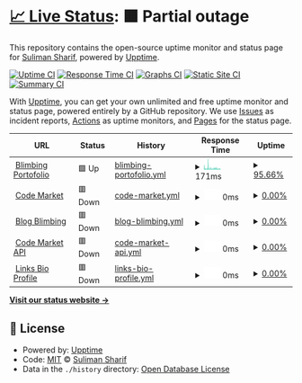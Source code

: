# [📈 Live Status](https://bacteriadb.com): <!--live status--> **🟧 Partial outage**

This repository contains the open-source uptime monitor and status page for [Suliman Sharif](https://www.sulstice.dev/), powered by [Upptime](https://github.com/upptime/upptime).

[![Uptime CI](https://github.com/Sulstice/Uptime-Bacteria/workflows/Uptime%20CI/badge.svg)](https://github.com/Sulstice/Uptime-Bacteria/actions?query=workflow%3A%22Uptime+CI%22)
[![Response Time CI](https://github.com/Sulstice/Uptime-Bacteria/workflows/Response%20Time%20CI/badge.svg)](https://github.com/Sulstice/Uptime-Bacteria/actions?query=workflow%3A%22Response+Time+CI%22)
[![Graphs CI](https://github.com/Sulstice/Uptime-Bacteria/workflows/Graphs%20CI/badge.svg)](https://github.com/Sulstice/Uptime-Bacteria/actions?query=workflow%3A%22Graphs+CI%22)
[![Static Site CI](https://github.com/Sulstice/Uptime-Bacteria/workflows/Static%20Site%20CI/badge.svg)](https://github.com/Sulstice/Uptime-Bacteria/actions?query=workflow%3A%22Static+Site+CI%22)
[![Summary CI](https://github.com/Sulstice/Uptime-Bacteria/workflows/Summary%20CI/badge.svg)](https://github.com/Sulstice/Uptime-Bacteria/actions?query=workflow%3A%22Summary+CI%22)

With [Upptime](https://upptime.js.org), you can get your own unlimited and free uptime monitor and status page, powered entirely by a GitHub repository. We use [Issues](https://github.com/Sulstice/Uptime-Bacteria/issues) as incident reports, [Actions](https://github.com/Sulstice/Uptime-Bacteria/actions) as uptime monitors, and [Pages](https://bacteriadb.com) for the status page.

<!--start: status pages-->
<!-- This summary is generated by Upptime (https://github.com/upptime/upptime) -->
<!-- Do not edit this manually, your changes will be overwritten -->
<!-- prettier-ignore -->
| URL | Status | History | Response Time | Uptime |
| --- | ------ | ------- | ------------- | ------ |
| <img alt="" src="https://icons.duckduckgo.com/ip3/blimbing.xyz.ico" height="13"> [Blimbing Portofolio](https://blimbing.xyz) | 🟩 Up | [blimbing-portofolio.yml](https://github.com/FahmiBahtiar/status-server/commits/HEAD/history/blimbing-portofolio.yml) | <details><summary><img alt="Response time graph" src="./graphs/blimbing-portofolio/response-time-week.png" height="20"> 171ms</summary><br><a href="https://status.blimbing.xyz/history/blimbing-portofolio"><img alt="Response time 512" src="https://img.shields.io/endpoint?url=https%3A%2F%2Fraw.githubusercontent.com%2FFahmiBahtiar%2Fstatus-server%2FHEAD%2Fapi%2Fblimbing-portofolio%2Fresponse-time.json"></a><br><a href="https://status.blimbing.xyz/history/blimbing-portofolio"><img alt="24-hour response time 106" src="https://img.shields.io/endpoint?url=https%3A%2F%2Fraw.githubusercontent.com%2FFahmiBahtiar%2Fstatus-server%2FHEAD%2Fapi%2Fblimbing-portofolio%2Fresponse-time-day.json"></a><br><a href="https://status.blimbing.xyz/history/blimbing-portofolio"><img alt="7-day response time 171" src="https://img.shields.io/endpoint?url=https%3A%2F%2Fraw.githubusercontent.com%2FFahmiBahtiar%2Fstatus-server%2FHEAD%2Fapi%2Fblimbing-portofolio%2Fresponse-time-week.json"></a><br><a href="https://status.blimbing.xyz/history/blimbing-portofolio"><img alt="30-day response time 329" src="https://img.shields.io/endpoint?url=https%3A%2F%2Fraw.githubusercontent.com%2FFahmiBahtiar%2Fstatus-server%2FHEAD%2Fapi%2Fblimbing-portofolio%2Fresponse-time-month.json"></a><br><a href="https://status.blimbing.xyz/history/blimbing-portofolio"><img alt="1-year response time 512" src="https://img.shields.io/endpoint?url=https%3A%2F%2Fraw.githubusercontent.com%2FFahmiBahtiar%2Fstatus-server%2FHEAD%2Fapi%2Fblimbing-portofolio%2Fresponse-time-year.json"></a></details> | <details><summary><a href="https://status.blimbing.xyz/history/blimbing-portofolio">95.66%</a></summary><a href="https://status.blimbing.xyz/history/blimbing-portofolio"><img alt="All-time uptime 62.69%" src="https://img.shields.io/endpoint?url=https%3A%2F%2Fraw.githubusercontent.com%2FFahmiBahtiar%2Fstatus-server%2FHEAD%2Fapi%2Fblimbing-portofolio%2Fuptime.json"></a><br><a href="https://status.blimbing.xyz/history/blimbing-portofolio"><img alt="24-hour uptime 86.84%" src="https://img.shields.io/endpoint?url=https%3A%2F%2Fraw.githubusercontent.com%2FFahmiBahtiar%2Fstatus-server%2FHEAD%2Fapi%2Fblimbing-portofolio%2Fuptime-day.json"></a><br><a href="https://status.blimbing.xyz/history/blimbing-portofolio"><img alt="7-day uptime 95.66%" src="https://img.shields.io/endpoint?url=https%3A%2F%2Fraw.githubusercontent.com%2FFahmiBahtiar%2Fstatus-server%2FHEAD%2Fapi%2Fblimbing-portofolio%2Fuptime-week.json"></a><br><a href="https://status.blimbing.xyz/history/blimbing-portofolio"><img alt="30-day uptime 96.41%" src="https://img.shields.io/endpoint?url=https%3A%2F%2Fraw.githubusercontent.com%2FFahmiBahtiar%2Fstatus-server%2FHEAD%2Fapi%2Fblimbing-portofolio%2Fuptime-month.json"></a><br><a href="https://status.blimbing.xyz/history/blimbing-portofolio"><img alt="1-year uptime 62.69%" src="https://img.shields.io/endpoint?url=https%3A%2F%2Fraw.githubusercontent.com%2FFahmiBahtiar%2Fstatus-server%2FHEAD%2Fapi%2Fblimbing-portofolio%2Fuptime-year.json"></a></details>
| <img alt="" src="https://icons.duckduckgo.com/ip3/codemarket.blimbing.xyz.ico" height="13"> [Code Market](https://codemarket.blimbing.xyz) | 🟥 Down | [code-market.yml](https://github.com/FahmiBahtiar/status-server/commits/HEAD/history/code-market.yml) | <details><summary><img alt="Response time graph" src="./graphs/code-market/response-time-week.png" height="20"> 0ms</summary><br><a href="https://status.blimbing.xyz/history/code-market"><img alt="Response time 1455" src="https://img.shields.io/endpoint?url=https%3A%2F%2Fraw.githubusercontent.com%2FFahmiBahtiar%2Fstatus-server%2FHEAD%2Fapi%2Fcode-market%2Fresponse-time.json"></a><br><a href="https://status.blimbing.xyz/history/code-market"><img alt="24-hour response time 0" src="https://img.shields.io/endpoint?url=https%3A%2F%2Fraw.githubusercontent.com%2FFahmiBahtiar%2Fstatus-server%2FHEAD%2Fapi%2Fcode-market%2Fresponse-time-day.json"></a><br><a href="https://status.blimbing.xyz/history/code-market"><img alt="7-day response time 0" src="https://img.shields.io/endpoint?url=https%3A%2F%2Fraw.githubusercontent.com%2FFahmiBahtiar%2Fstatus-server%2FHEAD%2Fapi%2Fcode-market%2Fresponse-time-week.json"></a><br><a href="https://status.blimbing.xyz/history/code-market"><img alt="30-day response time 0" src="https://img.shields.io/endpoint?url=https%3A%2F%2Fraw.githubusercontent.com%2FFahmiBahtiar%2Fstatus-server%2FHEAD%2Fapi%2Fcode-market%2Fresponse-time-month.json"></a><br><a href="https://status.blimbing.xyz/history/code-market"><img alt="1-year response time 1455" src="https://img.shields.io/endpoint?url=https%3A%2F%2Fraw.githubusercontent.com%2FFahmiBahtiar%2Fstatus-server%2FHEAD%2Fapi%2Fcode-market%2Fresponse-time-year.json"></a></details> | <details><summary><a href="https://status.blimbing.xyz/history/code-market">0.00%</a></summary><a href="https://status.blimbing.xyz/history/code-market"><img alt="All-time uptime 42.22%" src="https://img.shields.io/endpoint?url=https%3A%2F%2Fraw.githubusercontent.com%2FFahmiBahtiar%2Fstatus-server%2FHEAD%2Fapi%2Fcode-market%2Fuptime.json"></a><br><a href="https://status.blimbing.xyz/history/code-market"><img alt="24-hour uptime 0.00%" src="https://img.shields.io/endpoint?url=https%3A%2F%2Fraw.githubusercontent.com%2FFahmiBahtiar%2Fstatus-server%2FHEAD%2Fapi%2Fcode-market%2Fuptime-day.json"></a><br><a href="https://status.blimbing.xyz/history/code-market"><img alt="7-day uptime 0.00%" src="https://img.shields.io/endpoint?url=https%3A%2F%2Fraw.githubusercontent.com%2FFahmiBahtiar%2Fstatus-server%2FHEAD%2Fapi%2Fcode-market%2Fuptime-week.json"></a><br><a href="https://status.blimbing.xyz/history/code-market"><img alt="30-day uptime 0.00%" src="https://img.shields.io/endpoint?url=https%3A%2F%2Fraw.githubusercontent.com%2FFahmiBahtiar%2Fstatus-server%2FHEAD%2Fapi%2Fcode-market%2Fuptime-month.json"></a><br><a href="https://status.blimbing.xyz/history/code-market"><img alt="1-year uptime 42.22%" src="https://img.shields.io/endpoint?url=https%3A%2F%2Fraw.githubusercontent.com%2FFahmiBahtiar%2Fstatus-server%2FHEAD%2Fapi%2Fcode-market%2Fuptime-year.json"></a></details>
| <img alt="" src="https://icons.duckduckgo.com/ip3/blog.blimbing.xyz.ico" height="13"> [Blog Blimbing](https://blog.blimbing.xyz) | 🟥 Down | [blog-blimbing.yml](https://github.com/FahmiBahtiar/status-server/commits/HEAD/history/blog-blimbing.yml) | <details><summary><img alt="Response time graph" src="./graphs/blog-blimbing/response-time-week.png" height="20"> 0ms</summary><br><a href="https://status.blimbing.xyz/history/blog-blimbing"><img alt="Response time 535" src="https://img.shields.io/endpoint?url=https%3A%2F%2Fraw.githubusercontent.com%2FFahmiBahtiar%2Fstatus-server%2FHEAD%2Fapi%2Fblog-blimbing%2Fresponse-time.json"></a><br><a href="https://status.blimbing.xyz/history/blog-blimbing"><img alt="24-hour response time 0" src="https://img.shields.io/endpoint?url=https%3A%2F%2Fraw.githubusercontent.com%2FFahmiBahtiar%2Fstatus-server%2FHEAD%2Fapi%2Fblog-blimbing%2Fresponse-time-day.json"></a><br><a href="https://status.blimbing.xyz/history/blog-blimbing"><img alt="7-day response time 0" src="https://img.shields.io/endpoint?url=https%3A%2F%2Fraw.githubusercontent.com%2FFahmiBahtiar%2Fstatus-server%2FHEAD%2Fapi%2Fblog-blimbing%2Fresponse-time-week.json"></a><br><a href="https://status.blimbing.xyz/history/blog-blimbing"><img alt="30-day response time 0" src="https://img.shields.io/endpoint?url=https%3A%2F%2Fraw.githubusercontent.com%2FFahmiBahtiar%2Fstatus-server%2FHEAD%2Fapi%2Fblog-blimbing%2Fresponse-time-month.json"></a><br><a href="https://status.blimbing.xyz/history/blog-blimbing"><img alt="1-year response time 535" src="https://img.shields.io/endpoint?url=https%3A%2F%2Fraw.githubusercontent.com%2FFahmiBahtiar%2Fstatus-server%2FHEAD%2Fapi%2Fblog-blimbing%2Fresponse-time-year.json"></a></details> | <details><summary><a href="https://status.blimbing.xyz/history/blog-blimbing">0.00%</a></summary><a href="https://status.blimbing.xyz/history/blog-blimbing"><img alt="All-time uptime 42.21%" src="https://img.shields.io/endpoint?url=https%3A%2F%2Fraw.githubusercontent.com%2FFahmiBahtiar%2Fstatus-server%2FHEAD%2Fapi%2Fblog-blimbing%2Fuptime.json"></a><br><a href="https://status.blimbing.xyz/history/blog-blimbing"><img alt="24-hour uptime 0.00%" src="https://img.shields.io/endpoint?url=https%3A%2F%2Fraw.githubusercontent.com%2FFahmiBahtiar%2Fstatus-server%2FHEAD%2Fapi%2Fblog-blimbing%2Fuptime-day.json"></a><br><a href="https://status.blimbing.xyz/history/blog-blimbing"><img alt="7-day uptime 0.00%" src="https://img.shields.io/endpoint?url=https%3A%2F%2Fraw.githubusercontent.com%2FFahmiBahtiar%2Fstatus-server%2FHEAD%2Fapi%2Fblog-blimbing%2Fuptime-week.json"></a><br><a href="https://status.blimbing.xyz/history/blog-blimbing"><img alt="30-day uptime 0.00%" src="https://img.shields.io/endpoint?url=https%3A%2F%2Fraw.githubusercontent.com%2FFahmiBahtiar%2Fstatus-server%2FHEAD%2Fapi%2Fblog-blimbing%2Fuptime-month.json"></a><br><a href="https://status.blimbing.xyz/history/blog-blimbing"><img alt="1-year uptime 42.21%" src="https://img.shields.io/endpoint?url=https%3A%2F%2Fraw.githubusercontent.com%2FFahmiBahtiar%2Fstatus-server%2FHEAD%2Fapi%2Fblog-blimbing%2Fuptime-year.json"></a></details>
| <img alt="" src="https://icons.duckduckgo.com/ip3/codemarket.blimbing.xyz.ico" height="13"> [Code Market API](https://codemarket.blimbing.xyz/api/v1/products) | 🟥 Down | [code-market-api.yml](https://github.com/FahmiBahtiar/status-server/commits/HEAD/history/code-market-api.yml) | <details><summary><img alt="Response time graph" src="./graphs/code-market-api/response-time-week.png" height="20"> 0ms</summary><br><a href="https://status.blimbing.xyz/history/code-market-api"><img alt="Response time 3785" src="https://img.shields.io/endpoint?url=https%3A%2F%2Fraw.githubusercontent.com%2FFahmiBahtiar%2Fstatus-server%2FHEAD%2Fapi%2Fcode-market-api%2Fresponse-time.json"></a><br><a href="https://status.blimbing.xyz/history/code-market-api"><img alt="24-hour response time 0" src="https://img.shields.io/endpoint?url=https%3A%2F%2Fraw.githubusercontent.com%2FFahmiBahtiar%2Fstatus-server%2FHEAD%2Fapi%2Fcode-market-api%2Fresponse-time-day.json"></a><br><a href="https://status.blimbing.xyz/history/code-market-api"><img alt="7-day response time 0" src="https://img.shields.io/endpoint?url=https%3A%2F%2Fraw.githubusercontent.com%2FFahmiBahtiar%2Fstatus-server%2FHEAD%2Fapi%2Fcode-market-api%2Fresponse-time-week.json"></a><br><a href="https://status.blimbing.xyz/history/code-market-api"><img alt="30-day response time 0" src="https://img.shields.io/endpoint?url=https%3A%2F%2Fraw.githubusercontent.com%2FFahmiBahtiar%2Fstatus-server%2FHEAD%2Fapi%2Fcode-market-api%2Fresponse-time-month.json"></a><br><a href="https://status.blimbing.xyz/history/code-market-api"><img alt="1-year response time 3785" src="https://img.shields.io/endpoint?url=https%3A%2F%2Fraw.githubusercontent.com%2FFahmiBahtiar%2Fstatus-server%2FHEAD%2Fapi%2Fcode-market-api%2Fresponse-time-year.json"></a></details> | <details><summary><a href="https://status.blimbing.xyz/history/code-market-api">0.00%</a></summary><a href="https://status.blimbing.xyz/history/code-market-api"><img alt="All-time uptime 40.13%" src="https://img.shields.io/endpoint?url=https%3A%2F%2Fraw.githubusercontent.com%2FFahmiBahtiar%2Fstatus-server%2FHEAD%2Fapi%2Fcode-market-api%2Fuptime.json"></a><br><a href="https://status.blimbing.xyz/history/code-market-api"><img alt="24-hour uptime 0.00%" src="https://img.shields.io/endpoint?url=https%3A%2F%2Fraw.githubusercontent.com%2FFahmiBahtiar%2Fstatus-server%2FHEAD%2Fapi%2Fcode-market-api%2Fuptime-day.json"></a><br><a href="https://status.blimbing.xyz/history/code-market-api"><img alt="7-day uptime 0.00%" src="https://img.shields.io/endpoint?url=https%3A%2F%2Fraw.githubusercontent.com%2FFahmiBahtiar%2Fstatus-server%2FHEAD%2Fapi%2Fcode-market-api%2Fuptime-week.json"></a><br><a href="https://status.blimbing.xyz/history/code-market-api"><img alt="30-day uptime 0.00%" src="https://img.shields.io/endpoint?url=https%3A%2F%2Fraw.githubusercontent.com%2FFahmiBahtiar%2Fstatus-server%2FHEAD%2Fapi%2Fcode-market-api%2Fuptime-month.json"></a><br><a href="https://status.blimbing.xyz/history/code-market-api"><img alt="1-year uptime 40.13%" src="https://img.shields.io/endpoint?url=https%3A%2F%2Fraw.githubusercontent.com%2FFahmiBahtiar%2Fstatus-server%2FHEAD%2Fapi%2Fcode-market-api%2Fuptime-year.json"></a></details>
| <img alt="" src="https://icons.duckduckgo.com/ip3/me.blimbing.xyz.ico" height="13"> [Links Bio Profile](https://me.blimbing.xyz) | 🟥 Down | [links-bio-profile.yml](https://github.com/FahmiBahtiar/status-server/commits/HEAD/history/links-bio-profile.yml) | <details><summary><img alt="Response time graph" src="./graphs/links-bio-profile/response-time-week.png" height="20"> 0ms</summary><br><a href="https://status.blimbing.xyz/history/links-bio-profile"><img alt="Response time 482" src="https://img.shields.io/endpoint?url=https%3A%2F%2Fraw.githubusercontent.com%2FFahmiBahtiar%2Fstatus-server%2FHEAD%2Fapi%2Flinks-bio-profile%2Fresponse-time.json"></a><br><a href="https://status.blimbing.xyz/history/links-bio-profile"><img alt="24-hour response time 0" src="https://img.shields.io/endpoint?url=https%3A%2F%2Fraw.githubusercontent.com%2FFahmiBahtiar%2Fstatus-server%2FHEAD%2Fapi%2Flinks-bio-profile%2Fresponse-time-day.json"></a><br><a href="https://status.blimbing.xyz/history/links-bio-profile"><img alt="7-day response time 0" src="https://img.shields.io/endpoint?url=https%3A%2F%2Fraw.githubusercontent.com%2FFahmiBahtiar%2Fstatus-server%2FHEAD%2Fapi%2Flinks-bio-profile%2Fresponse-time-week.json"></a><br><a href="https://status.blimbing.xyz/history/links-bio-profile"><img alt="30-day response time 0" src="https://img.shields.io/endpoint?url=https%3A%2F%2Fraw.githubusercontent.com%2FFahmiBahtiar%2Fstatus-server%2FHEAD%2Fapi%2Flinks-bio-profile%2Fresponse-time-month.json"></a><br><a href="https://status.blimbing.xyz/history/links-bio-profile"><img alt="1-year response time 482" src="https://img.shields.io/endpoint?url=https%3A%2F%2Fraw.githubusercontent.com%2FFahmiBahtiar%2Fstatus-server%2FHEAD%2Fapi%2Flinks-bio-profile%2Fresponse-time-year.json"></a></details> | <details><summary><a href="https://status.blimbing.xyz/history/links-bio-profile">0.00%</a></summary><a href="https://status.blimbing.xyz/history/links-bio-profile"><img alt="All-time uptime 42.24%" src="https://img.shields.io/endpoint?url=https%3A%2F%2Fraw.githubusercontent.com%2FFahmiBahtiar%2Fstatus-server%2FHEAD%2Fapi%2Flinks-bio-profile%2Fuptime.json"></a><br><a href="https://status.blimbing.xyz/history/links-bio-profile"><img alt="24-hour uptime 0.00%" src="https://img.shields.io/endpoint?url=https%3A%2F%2Fraw.githubusercontent.com%2FFahmiBahtiar%2Fstatus-server%2FHEAD%2Fapi%2Flinks-bio-profile%2Fuptime-day.json"></a><br><a href="https://status.blimbing.xyz/history/links-bio-profile"><img alt="7-day uptime 0.00%" src="https://img.shields.io/endpoint?url=https%3A%2F%2Fraw.githubusercontent.com%2FFahmiBahtiar%2Fstatus-server%2FHEAD%2Fapi%2Flinks-bio-profile%2Fuptime-week.json"></a><br><a href="https://status.blimbing.xyz/history/links-bio-profile"><img alt="30-day uptime 0.00%" src="https://img.shields.io/endpoint?url=https%3A%2F%2Fraw.githubusercontent.com%2FFahmiBahtiar%2Fstatus-server%2FHEAD%2Fapi%2Flinks-bio-profile%2Fuptime-month.json"></a><br><a href="https://status.blimbing.xyz/history/links-bio-profile"><img alt="1-year uptime 42.24%" src="https://img.shields.io/endpoint?url=https%3A%2F%2Fraw.githubusercontent.com%2FFahmiBahtiar%2Fstatus-server%2FHEAD%2Fapi%2Flinks-bio-profile%2Fuptime-year.json"></a></details>

<!--end: status pages-->

[**Visit our status website →**](https://bacteriadb.com)

## 📄 License

- Powered by: [Upptime](https://github.com/upptime/upptime)
- Code: [MIT](./LICENSE) © [Suliman Sharif](https://www.sulstice.dev/)
- Data in the `./history` directory: [Open Database License](https://opendatacommons.org/licenses/odbl/1-0/)
